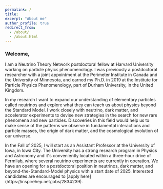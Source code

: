 ```yaml
---
permalink: /
title: 
excerpt: "About me"
author_profile: true
redirect_from: 
  - /about/
  - /about.html
---
```


<!-- <div class="container">
 -->
<!-- <div class="mybg-image"> -->
<!-- <img src="../images/multilepton.png" alt="neutrino matter effects" style="width:100%;  padding-top:1%;padding-bottom:1%;padding-right:40px;padding-left:40px; background-color: rgba(256,256,256, 0.6); position: relative; bottom: 0%; border-width: 1px; overflow-x: hidden;">
 -->
<!-- </div> -->
<div class="layer">

<h3>Welcome,</h3>
  <p>
  I am a Neutrino Theory Network postdoctoral fellow at Harvard University working on particle phyics phenomenology.
  I was previously a postdoctoral researcher with a joint appointment at the Perimeter Institute in Canada and the University of Minnesota, and earned my Ph.D. in 2019 at the Institute for Particle Physics Phenomenology, part of Durham University, in the United Kingdom.
  </p>

  <p>
  In my research I want to expand our understanding of elementary particles called neutrinos and explore what they can teach us about physics beyond the Standard Model.
  I work closely with neutrino, dark matter, and accelerator experiments to devise new strategies in the search for new rare phenomena and new particles.
  Discoveries in this field would help us to make sense of the patterns we observe in fundamental interactions and particle masses, the origin of dark matter, and the cosmological evolution of our universe.
  </p>

  <p>
  In the Fall of 2025, I will start as an Assistant Professor at the University of Iowa, in Iowa City.
  The University has a strong research program in Physics and Astronomy and it's conveniently located within a three-hour drive of Fermilab, where several neutrino experiments are currently in operation.
  We have an opening for a postdoctoral position in neutrinos, dark matter, and beyond-the-Standard-Model physics with a start date of 2025.
  Interested candidates are encouraged to [apply here](https://inspirehep.net/jobs/2834239).
  </p>

</div>